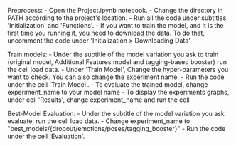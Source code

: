 
Preprocess:
    - Open the Project.ipynb notebook. 
    - Change the directory in PATH according to the project's location. 
    - Run all the code under subtitles 'Initialization' and 'Functions'.
    - If you want to train the model, and it is the first time you running it, you need to download the data.
      To do that, uncomment the code under 'Initialization > Downloading Data'
    

Train models: 
    - Under the subtitle of the model variation you ask to train (original model, Additional Features model and 
      tagging-based booster) run the cell load data.
    - Under 'Train Model', Change the hyper-parameters you want to check. You can also change the experiment name.
    - Run the code under the cell 'Train Model'.
    - To evaluate the trained model, change experiment_name to your model name
    - To display the experiments graphs, under cell 'Results', change experiment_name and run the cell 

Best-Model Evaluation:
    - Under the subtitle of the model variation you ask evaluate, run the cell load data.
    - Change experiment_name to "best_models/{dropout/emotions/poses/tagging_booster}"
    - Run the code under the cell 'Evaluation'.

